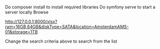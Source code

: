Do composer install to install required libraries
Do symfony serve to start a server locally
Browse

http://127.0.0.1:8000/xlsx?ram=16GB,64GB&diskType=SATA&location=AmsterdamAMS-01&storage=1TB

Change the search criteria above to search from the list
